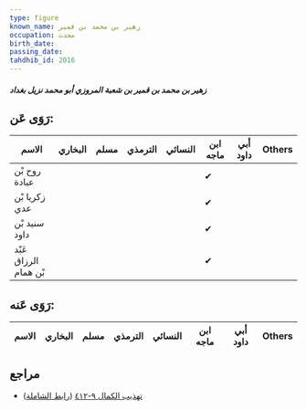 ```yaml
---
type: figure
known_name: زهير بن محمد بن قمير
occupation: محدث
birth_date:
passing_date:
tahdhib_id: 2016
---
```

##### زهير بن محمد بن قمير بن شعبة المروزي أبو محمد نزيل بغداد

## رَوَى عَن:
| الاسم                 | البخاري | مسلم | الترمذي | النسائي | ابن ماجه | أبي داود | Others |
| --------------------- | ------- | ---- | ------- | ------- | -------- | -------- | ------ |
| روح بْن عبادة         |         |      |         |         | ✔        |          |        |
| زكريا بْن عدي         |         |      |         |         | ✔        |          |        |
| سنيد بْن داود         |         |      |         |         | ✔        |          |        |
| عَبْد الرزاق بْن همام |         |      |         |         | ✔        |          |        |
## رَوَى عَنه:
| الاسم | البخاري | مسلم | الترمذي | النسائي | ابن ماجه | أبي داود | Others |
| ----- | ------- | ---- | ------- | ------- | -------- | -------- | ------ |
## مراجع
- [تهذيب الكمال ٩-٤١٢](obsidian://open?vault=Tahdhib-al-Kamal&file=Figures/٢٠١٦-زهير%20بن%20محمد%20بن%20قمير%20بن%20شعبة%20المروزي%20أبو%20محمد%20نزيل%20بغداد) ([رابط الشاملة](https://shamela.ws/book/3722/4652))
